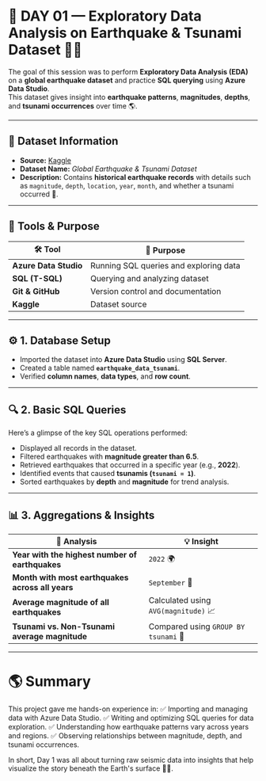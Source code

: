 # 🌋 DAY 01 — Exploratory Data Analysis on Earthquake & Tsunami Dataset 🌊💥

The goal of this session was to perform **Exploratory Data Analysis (EDA)** on a **global earthquake dataset** and practice **SQL querying** using **Azure Data Studio**.  
This dataset gives insight into **earthquake patterns**, **magnitudes**, **depths**, and **tsunami occurrences** over time 🌎.

---

## 📂 Dataset Information  

- **Source:** [Kaggle](https://www.kaggle.com)  
- **Dataset Name:** *Global Earthquake & Tsunami Dataset*  
- **Description:** Contains **historical earthquake records** with details such as `magnitude`, `depth`, `location`, `year`, `month`, and whether a tsunami occurred 🌊.

---

## 🧰 Tools & Purpose  

| 🛠️ Tool | 🎯 Purpose |
|----------|------------|
| **Azure Data Studio** | Running SQL queries and exploring data |
| **SQL (T-SQL)** | Querying and analyzing dataset |
| **Git & GitHub** | Version control and documentation |
| **Kaggle** | Dataset source |

---

## ⚙️ 1. Database Setup  

- Imported the dataset into **Azure Data Studio** using **SQL Server**.  
- Created a table named **`earthquake_data_tsunami`**.  
- Verified **column names**, **data types**, and **row count**.  

---

## 🔍 2. Basic SQL Queries  

Here’s a glimpse of the key SQL operations performed:  

- Displayed all records in the dataset.  
- Filtered earthquakes with **magnitude greater than 6.5**.  
- Retrieved earthquakes that occurred in a specific year (e.g., **2022**).  
- Identified events that caused **tsunamis (`tsunami = 1`)**.  
- Sorted earthquakes by **depth** and **magnitude** for trend analysis.  

---

## 📊 3. Aggregations & Insights  

| 🔎 Analysis | 💡 Insight |
|-------------|------------|
| **Year with the highest number of earthquakes** | `2022` 🌍 |
| **Month with most earthquakes across all years** | `September` 📆 |
| **Average magnitude of all earthquakes** | Calculated using `AVG(magnitude)` 📈 |
| **Tsunami vs. Non-Tsunami average magnitude** | Compared using `GROUP BY tsunami` 🌊 |

---

# 🌎 Summary

 This project gave me hands-on experience in:
✅ Importing and managing data with Azure Data Studio.
✅ Writing and optimizing SQL queries for data exploration.
✅ Understanding how earthquake patterns vary across years and regions.
✅ Observing relationships between magnitude, depth, and tsunami occurrences.

In short, Day 1 was all about turning raw seismic data into insights that help visualize the story beneath the Earth's surface 🌋✨.






